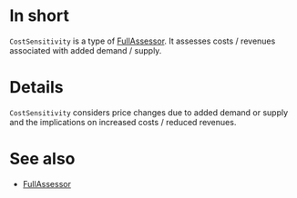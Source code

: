 # In short

`CostSensitivity` is a type of [FullAssessor](FullAssessor.md).
It assesses costs / revenues associated with added demand / supply.

# Details

`CostSensitivity` considers price changes due to added demand or supply and the implications on increased costs / reduced revenues.

# See also

* [FullAssessor](./FullAssessor.md)
